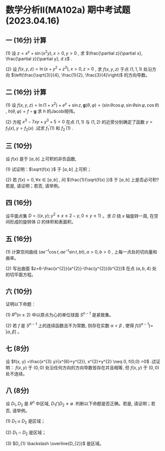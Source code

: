 # 数学分析II(MA102a) 期中考试题(2023.04.16)

## 一 (16分) 计算

(1) 设 $z=x^{y}+\sin \left(x^{2} y\right) , x>0, y>0$ , 求 $\frac{\partial z}{\partial x}, \frac{\partial z}{\partial y}, d z$ .

(2) 设 $f(x, y, z) =\ln \left(x+y^{2}+z^{3}\right) , x>0, z>0$ , 求 $f(x, y, z)$ 于点 $(1,1,1)$ 处沿方向 $\left(\frac{\sqrt{3}}{4}, \frac{1}{2}, \frac{3}{4}\right)$ 的方向导数。

## 二 (16分) 计算

(1) 设 $f(x, y, z) =\ln \left(1+x^{2}\right) +e^{y}+\sin z, \mathbf{g}(\theta, \varphi) =(\sin \theta \cos \varphi, \sin \theta \sin \varphi, \cos \theta)$ , $h(\theta, \varphi) =f \circ \mathbf{g}$ 求 $h$ 的Jacobi矩阵。

(2) 方程 $x^{3}-7 x y+y^{3}+5=0$ 在点 $(1,1)$ 与 $(1,2)$ 的近旁分别确定了函数 $y=f_{1}(x) , y=f_{2}(x)$ .试求 $f_{1}^{\prime}(1)$ 和 $f_{2}^{\prime}(1)$ .

## 三 (10分)

设 $f(x)$ 是于 $[a, b]$ 上可积的非负函数,

(1) 试证明：$\sqrt{f(x) }$ 于 $[a, b]$ 上可积；

(2) 若 $f(x) >0, \forall x \in[a, b]$ , 问 $\frac{1}{\sqrt{f(x) }}$ 于 $[a, b]$ 上是否必可积? 若是, 请证明；若否, 请举例。

## 四 (16分)

设平面点集 $D=\left\{(x, y) ; y^{2} \leq x \leq 2-y, 0 \leq y \leq 1\right\}$ 。求 $D$ 绕 $x$ 轴旋转一周, 在空间形成的旋转体 $\Omega$ 的体积和表面积。

## 五 (16分)

(1) 计算空间曲线 $\left(a e^{-t} \cos t, a e^{-t} \sin t, b t\right) , a>0, b>0$ , 上每一点处的切向量和曲率。

(2) 写出曲面 $z=6-\frac{x^{2}}{a^{2}}-\frac{y^{2}}{b^{2}}$ 在点 $(a, b, 4)$ 处的切平面方程。

## 六 (10分)

证明以下命题：

(1) $R^{n}(n \geq 2)$ 中以原点为心的单位球面 $S^{n-1}$ 是紧致集。

(2) 若 $f$ 是 $S^{n-1}$ 上的连续函数且不为常数, 则存在实数 $\alpha<\beta$ , 使得 $f\left(S^{n-1}\right) =$ $[\alpha, \beta]$ 。

## 七 (8分)

设 $f(x, y) =\frac{x^{3} y}{x^{6}+y^{2}}, x^{2}+y^{2} \neq 0, f(0,0) =0$ .试证明： $f(x, y)$ 于 $(0,0)$ 处沿任何方向的方向导数皆存在并且相等, 但 $f(x, y)$ 于 $(0,0)$ 处不连续。

## 八 (8分)

设 $D_{1}, D_{2}$ 是 $R^{n}$ 中区域, $D_{1} \bigcap D_{2} \neq \emptyset$ .判断以下命题是否正确。若是, 请证明；若否, 请举例。

(1) $D_{1} \cup D_{2}$ 是区域；

(2) $D_{1} \cap D_{2}$ 是区域；

(3) $D_{1} \backslash \overline{D_{2}}$ 是区域。
